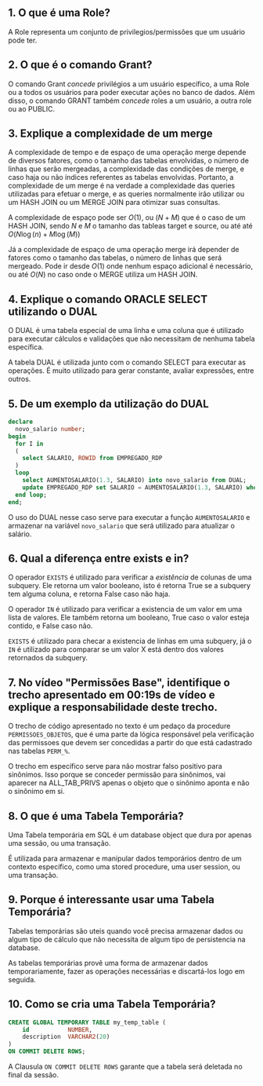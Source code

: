 ## 1. O que é uma Role?
    
A Role representa um conjunto de privilegios/permissões que um usuário pode ter.

## 2. O que é o comando Grant?
    
O comando Grant *concede* privilégios a um usuário específico, a uma Role ou a todos os usuários para poder executar ações no banco de dados. 
Além disso, o comando GRANT também *concede* roles a um usuário, a outra role ou ao PUBLIC.

## 3. Explique a complexidade de um merge

A complexidade de tempo e de espaço de uma operação merge depende de diversos fatores, como o tamanho das tabelas envolvidas, o número de linhas que serão mergeadas, a complexidade das condições de merge, e caso haja ou não índices referentes as tabelas envolvidas. Portanto, a complexidade de um merge é na verdade a complexidade das queries utilizadas para efetuar o merge, e as queries normalmente irão utilizar ou um HASH JOIN ou um MERGE JOIN para otimizar suas consultas.

A complexidade de espaço pode ser $O(1)$, ou $(N + M)$ que é o caso de um HASH JOIN, sendo $N$ e $M$ o tamanho das tableas target e source, ou até até $O(N  \log(n) + M \log(M))$

Já a complexidade de espaço de uma operação merge irá depender de fatores como o tamanho das tabelas, o número de linhas que será mergeado. Pode ir desde $O(1)$ onde nenhum espaço adicional é necessário, ou até $O(N)$ no caso onde o MERGE utiliza um HASH JOIN.

## 4. Explique o comando ORACLE SELECT utilizando o DUAL

O DUAL é uma tabela especial de uma linha e uma coluna que é utilizado para executar cálculos e validações que não necessitam de nenhuma tabela específica.

A tabela DUAL é utilizada junto com o comando SELECT para executar as operações. É muito utilizado para gerar constante, avaliar expressões, entre outros.

## 5. De um exemplo da utilização do DUAL

```sql
declare
  novo_salario number;
begin
  for I in 
  (
    select SALARIO, ROWID from EMPREGADO_RDP
  )
  loop
    select AUMENTOSALARIO(1.3, SALARIO) into novo_salario from DUAL;
    update EMPREGADO_RDP set SALARIO = AUMENTOSALARIO(1.3, SALARIO) where ROWID = I.ROWID;
  end loop;  
end;   
```

O uso do DUAL nesse caso serve para executar a função `AUMENTOSALARIO` e armazenar na variável `novo_salario` que será utilizado para atualizar o salário.


## 6. Qual a diferença entre exists e in?

O operador `EXISTS` é utilizado para verificar a *existência* de colunas de uma subquery. Ele retorna um valor booleano, isto é
retorna True se a subquery tem alguma coluna, e retorna False caso não haja.

O operador `IN` é utilizado para verificar a existencia de um valor em uma lista de valores. Ele também retorna um booleano,
True caso o valor esteja contido, e False caso não.

`EXISTS` é utilizado para checar a existencia de linhas em uma subquery, já o `IN` é utilizado para comparar se um valor X está dentro dos valores retornados da subquery.

## 7. No vídeo "Permissões Base", identifique o trecho apresentado em 00:19s de vídeo e explique a responsabilidade deste trecho.

O trecho de código apresentado no texto é um pedaço da procedure `PERMISSOES_OBJETOS`, que é uma parte da lógica responsável pela 
verificação das permissoes que devem ser concedidas a partir do que está cadastrado nas tabelas `PERM_%`.

O trecho em específico serve para não mostrar falso positivo para sinônimos. Isso porque se conceder permissão para sinônimos, 
vai aparecer na ALL_TAB_PRIVS apenas o objeto que o sinônimo aponta e não o sinônimo em si.

## 8. O que é uma Tabela Temporária?

Uma Tabela temporária em SQL é um database object que dura por apenas uma sessão, ou uma transação. 

É utilizada para armazenar e manipular dados temporários dentro de um contexto específico, como uma stored procedure, uma user session, ou uma transação.

## 9. Porque é interessante usar uma Tabela Temporária?

Tabelas temporárias são uteis quando você precisa armazenar dados ou algum tipo de cálculo que não necessita de algum tipo de persistencia na database.

As tabelas temporárias provê uma forma de armazenar dados temporariamente, fazer as operações necessárias e discartá-los logo em seguida.

## 10. Como se cria uma Tabela Temporária?

```sql
CREATE GLOBAL TEMPORARY TABLE my_temp_table (
    id           NUMBER,
    description  VARCHAR2(20)
)
ON COMMIT DELETE ROWS;
```
A Clausula ```ON COMMIT DELETE ROWS``` garante que a tabela será deletada no final da sessão.